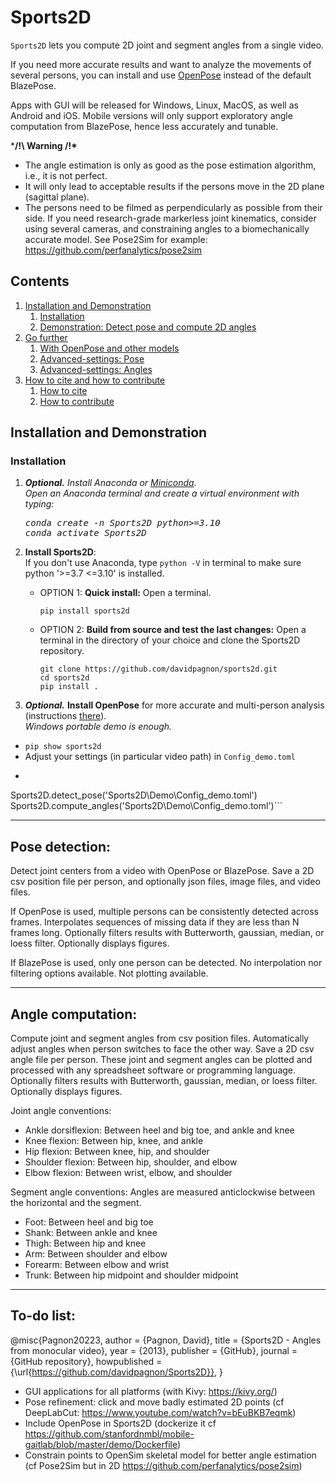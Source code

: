 <!-- 
[![Continuous integration](https://github.com/davidpagnon/sports2d/actions/workflows/continuous-integration.yml/badge.svg?branch=main)](https://github.com/davidpagnon/sports2d/actions/workflows/continuous-integration.yml)
[![PyPI version](https://badge.fury.io/py/Sports2D.svg)](https://badge.fury.io/py/Sports2D) \
[![Downloads](https://pepy.tech/badge/sports2d)](https://pepy.tech/project/sports2d)
[![Stars](https://badgen.net/github/stars/davidpagnon/sports2d)](https://github.com/davidpagnon/sports2d/stargazers)
[![License](https://img.shields.io/badge/License-BSD_3--Clause-blue.svg)](https://opensource.org/licenses/BSD-3-Clause)
[![GitHub issues](https://img.shields.io/github/issues/davidpagnon/sports2d)](https://github.com/davidpagnon/sports2d/issues)
[![GitHub issues-closed](https://img.shields.io/github/issues-closed/davidpagnon/sports2d)](https://GitHub.com/davidpagnon/sports2d/issues?q=is%3Aissue+is%3Aclosed) 
-->

# Sports2D

`Sports2D` lets you compute 2D joint and segment angles from a single video. 

If you need more accurate results and want to analyze the movements of several persons, you can install and use [OpenPose](https://github.com/CMU-Perceptual-Computing-Lab/openpose/blob/master/doc/installation/0_index.md) instead of the default BlazePose.

Apps with GUI will be released for Windows, Linux, MacOS, as well as Android and iOS.
Mobile versions will only support exploratory angle computation from BlazePose, hence less accurately and tunable.

<!-- GIF HERE -->


***/!\ Warning /!\***

- The angle estimation is only as good as the pose estimation algorithm, i.e., it is not perfect.
- It will only lead to acceptable results if the persons move in the 2D plane (sagittal plane).
- The persons need to be filmed as perpendicularly as possible from their side.
If you need research-grade markerless joint kinematics, consider using several cameras,
and constraining angles to a biomechanically accurate model. See Pose2Sim for example: 
https://github.com/perfanalytics/pose2sim


## Contents
1. [Installation and Demonstration](#installation-and-demonstration)
   1. [Installation](#installation)
   2. [Demonstration: Detect pose and compute 2D angles](#demonstration-detect-pose-and-compte-2d-angles)
2. [Go further](#go-further)
   1. [With OpenPose and other models](#with-openpose-and-other-models)
   2. [Advanced-settings: Pose](#advanced-settings-pose)
   3. [Advanced-settings: Angles](#advanced-settings-angles)
3. [How to cite and how to contribute](#how-to-cite-and-how-to-contribute)
   1. [How to cite](#how-to-cite)
   2. [How to contribute](#how-to-contribute)

## Installation and Demonstration

### Installation

1. ***Optional.*** *Install Anaconda or [Miniconda](https://docs.conda.io/en/latest/miniconda.html). \
   Open an Anaconda terminal and create a virtual environment with typing:*
   <pre><i>conda create -n Sports2D python>=3.10 
   conda activate Sports2D</i></pre>

2. **Install Sports2D**: \
If you don't use Anaconda, type `python -V` in terminal to make sure python '>=3.7 <=3.10' is installed.
   - OPTION 1: **Quick install:** Open a terminal. 
       ```
       pip install sports2d
       ```
     
   - OPTION 2: **Build from source and test the last changes:**
     Open a terminal in the directory of your choice and clone the Sports2D repository.
       ```
       git clone https://github.com/davidpagnon/sports2d.git
       cd sports2d
       pip install .
       ```

1. ***Optional.*** **Install OpenPose** for more accurate and multi-person analysis (instructions [there](https://github.com/CMU-Perceptual-Computing-Lab/openpose/blob/master/doc/installation/0_index.md)). \
*Windows portable demo is enough.*



- `pip show sports2d`
- Adjust your settings (in particular video path) in `Config_demo.toml`
- ```from Sports2D import Sports2D
Sports2D.detect_pose('Sports2D\Demo\Config_demo.toml')
Sports2D.compute_angles('Sports2D\Demo\Config_demo.toml')```



-----
Pose detection:
-----
Detect joint centers from a video with OpenPose or BlazePose.
Save a 2D csv position file per person, and optionally json files, image files, and video files.

If OpenPose is used, multiple persons can be consistently detected across frames.
Interpolates sequences of missing data if they are less than N frames long.
Optionally filters results with Butterworth, gaussian, median, or loess filter.
Optionally displays figures.

If BlazePose is used, only one person can be detected.
No interpolation nor filtering options available. Not plotting available.

-----
Angle computation:
-----
Compute joint and segment angles from csv position files.
Automatically adjust angles when person switches to face the other way.
Save a 2D csv angle file per person. These joint and segment angles can be plotted and processed with any spreadsheet software or programming language.
Optionally filters results with Butterworth, gaussian, median, or loess filter.
Optionally displays figures.

Joint angle conventions:
- Ankle dorsiflexion: Between heel and big toe, and ankle and knee
- Knee flexion: Between hip, knee, and ankle 
- Hip flexion: Between knee, hip, and shoulder
- Shoulder flexion: Between hip, shoulder, and elbow
- Elbow flexion: Between wrist, elbow, and shoulder

Segment angle conventions:
Angles are measured anticlockwise between the horizontal and the segment.
- Foot: Between heel and big toe
- Shank: Between ankle and knee
- Thigh: Between hip and knee
- Arm: Between shoulder and elbow
- Forearm: Between elbow and wrist
- Trunk: Between hip midpoint and shoulder midpoint

-----
To-do list:
-----

@misc{Pagnon20223,
  author = {Pagnon, David},
  title = {Sports2D - Angles from monocular video},
  year = {2013},
  publisher = {GitHub},
  journal = {GitHub repository},
  howpublished = {\url{https://github.com/davidpagnon/Sports2D}},
}



- GUI applications for all platforms (with Kivy: https://kivy.org/)
- Pose refinement: click and move badly estimated 2D points (cf DeepLabCut: https://www.youtube.com/watch?v=bEuBKB7eqmk)
- Include OpenPose in Sports2D (dockerize it cf https://github.com/stanfordnmbl/mobile-gaitlab/blob/master/demo/Dockerfile)
- Constrain points to OpenSim skeletal model for better angle estimation (cf Pose2Sim but in 2D https://github.com/perfanalytics/pose2sim)
